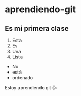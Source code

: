 # aprendiendo-git
## Es mi primera clase

1. Esta
2. Es
3. Una
4. Lista

* No
* está
* ordenado


Estoy aprendiendo git :+1:

